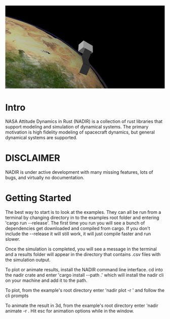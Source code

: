 ![alt text](<Screenshot from 2025-01-28 00-07-00.png>)
# Intro
NASA Attitude Dynamics in Rust (NADIR) is a collection of rust libraries that support modeling and simulation of dynamical systems. The primary motivation is high fidelity modeling of spacecraft dynamics, but general dynamical systems are supported.

# DISCLAIMER
NADIR is under active development with many missing features, lots of bugs, and virtually no documentation. 

# Getting Started
The best way to start is to look at the examples. They can all be run from a terminal by changing directory in to the examples root folder and entering 'cargo run --release'. The first time you run you will see a bunch of dependencies get downloaded and compiled from cargo. If you don't include the --release it will still work, it will just compile faster and run slower.

Once the simulation is completed, you will see a message in the terminal and a results folder will appear in the directory that contains .csv files with the simulation output. 

To plot or animate results, install the NADIR command line interface. cd into the nadir crate and enter 'cargo install --path .' which will install the nadir cli on your machine and add it to the path.

To plot, from the example's root directory enter 'nadir plot -r <sim name>' and follow the cli prompts

To animate the result in 3d, from the example's root directory enter 'nadir animate -r <sim name>. Hit esc for animation options while in the window.